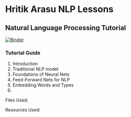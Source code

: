 # Hritik Arasu NLP Lessons
## Natural Language Processing Tutorial

[![Binder](https://mybinder.org/badge_logo.svg)](https://mybinder.org/v2/gh/ahritik/PyTorchNLPLessons/HEAD)

### Tutorial Guide

1. Introduction
2. Traditional NLP model
3. Foundations of Neural Nets
4. Feed-Forward Nets for NLP
5. Embedding Words and Types
6. 

Files Used:


Resources Used:

